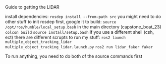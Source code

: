 Guide to getting the LIDAR 

install dependencies:
`rosdep install --from-path src`
you might need to do other stuff to init rosdep first, google it
to build:
`source /opt/ros/humble/local_setup.bash`
in the main directory (capstone_boat_23)
`colcon build`
`source install/setup.bash`
if you use a different shell (csh, ect) there are different scrupts
to run my stuff:
`ros2 launch multiple_object_tracking_lidar multiple_object_tracking_lidar.launch.py`
`ros2 run lidar_faker faker`

To run anything, you need to do both of the source commands first
